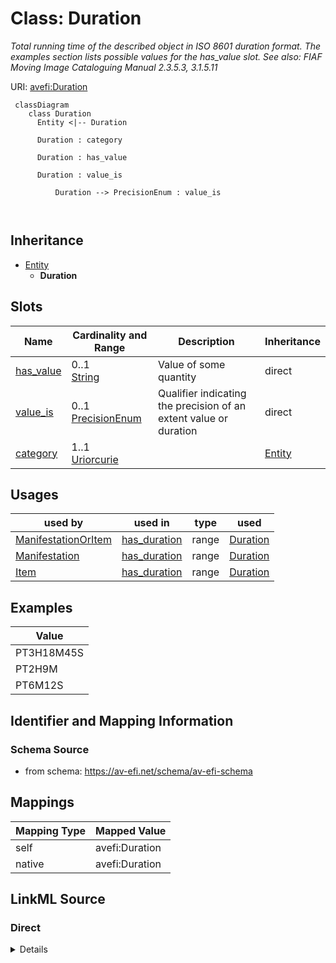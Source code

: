 

# Class: Duration


_Total running time of the described object in ISO 8601 duration format. The examples section lists possible values for the has_value slot. See also: FIAF Moving Image Cataloguing Manual 2.3.5.3, 3.1.5.11_





URI: [avefi:Duration](https://av-efi.net/schema/av-efi-schema/Duration)




```mermaid
 classDiagram
    class Duration
      Entity <|-- Duration
      
      Duration : category
        
      Duration : has_value
        
      Duration : value_is
        
          Duration --> PrecisionEnum : value_is
        
      
```





## Inheritance
* [Entity](Entity.md)
    * **Duration**



## Slots

| Name | Cardinality and Range | Description | Inheritance |
| ---  | --- | --- | --- |
| [has_value](has_value.md) | 0..1 <br/> [String](String.md) | Value of some quantity | direct |
| [value_is](value_is.md) | 0..1 <br/> [PrecisionEnum](PrecisionEnum.md) | Qualifier indicating the precision of an extent value or duration | direct |
| [category](category.md) | 1..1 <br/> [Uriorcurie](Uriorcurie.md) |  | [Entity](Entity.md) |





## Usages

| used by | used in | type | used |
| ---  | --- | --- | --- |
| [ManifestationOrItem](ManifestationOrItem.md) | [has_duration](has_duration.md) | range | [Duration](Duration.md) |
| [Manifestation](Manifestation.md) | [has_duration](has_duration.md) | range | [Duration](Duration.md) |
| [Item](Item.md) | [has_duration](has_duration.md) | range | [Duration](Duration.md) |







## Examples

| Value |
| --- |
| PT3H18M45S |
| PT2H9M |
| PT6M12S |

## Identifier and Mapping Information







### Schema Source


* from schema: https://av-efi.net/schema/av-efi-schema





## Mappings

| Mapping Type | Mapped Value |
| ---  | ---  |
| self | avefi:Duration |
| native | avefi:Duration |





## LinkML Source

<!-- TODO: investigate https://stackoverflow.com/questions/37606292/how-to-create-tabbed-code-blocks-in-mkdocs-or-sphinx -->

### Direct

<details>
```yaml
name: Duration
description: 'Total running time of the described object in ISO 8601 duration format.
  The examples section lists possible values for the has_value slot. See also: FIAF
  Moving Image Cataloguing Manual 2.3.5.3, 3.1.5.11'
notes:
- https://www.w3.org/TR/xmlschema11-2/#duration
examples:
- value: PT3H18M45S
  description: 3 hours, 18 minutes, 45 seconds
- value: PT2H9M
  description: 2 hours, 9 minutes
- value: PT6M12S
  description: 6 minutes, 12 seconds
from_schema: https://av-efi.net/schema/av-efi-schema
is_a: Entity
slots:
- has_value
- value_is
slot_usage:
  has_value:
    name: has_value
    domain_of:
    - Duration
    - Extent
    range: string
    pattern: ^PT(([1-9][0-9]*H)?(([1-5][0-9]|[1-9])M)?([1-5][0-9]|[1-9])S|([1-9][0-9]*H)?([1-5][0-9]|[1-9])M|[1-9][0-9]*H)$

```
</details>

### Induced

<details>
```yaml
name: Duration
description: 'Total running time of the described object in ISO 8601 duration format.
  The examples section lists possible values for the has_value slot. See also: FIAF
  Moving Image Cataloguing Manual 2.3.5.3, 3.1.5.11'
notes:
- https://www.w3.org/TR/xmlschema11-2/#duration
examples:
- value: PT3H18M45S
  description: 3 hours, 18 minutes, 45 seconds
- value: PT2H9M
  description: 2 hours, 9 minutes
- value: PT6M12S
  description: 6 minutes, 12 seconds
from_schema: https://av-efi.net/schema/av-efi-schema
is_a: Entity
slot_usage:
  has_value:
    name: has_value
    domain_of:
    - Duration
    - Extent
    range: string
    pattern: ^PT(([1-9][0-9]*H)?(([1-5][0-9]|[1-9])M)?([1-5][0-9]|[1-9])S|([1-9][0-9]*H)?([1-5][0-9]|[1-9])M|[1-9][0-9]*H)$
attributes:
  has_value:
    name: has_value
    description: Value of some quantity
    from_schema: https://av-efi.net/schema/av-efi-schema
    rank: 1000
    alias: has_value
    owner: Duration
    domain_of:
    - Duration
    - Extent
    range: string
    pattern: ^PT(([1-9][0-9]*H)?(([1-5][0-9]|[1-9])M)?([1-5][0-9]|[1-9])S|([1-9][0-9]*H)?([1-5][0-9]|[1-9])M|[1-9][0-9]*H)$
  value_is:
    name: value_is
    description: Qualifier indicating the precision of an extent value or duration
    from_schema: https://av-efi.net/schema/av-efi-schema
    rank: 1000
    alias: value_is
    owner: Duration
    domain_of:
    - Duration
    - Extent
    range: PrecisionEnum
  category:
    name: category
    from_schema: https://av-efi.net/schema/av-efi-schema
    rank: 1000
    slot_uri: rdf:type
    designates_type: true
    alias: category
    owner: Duration
    domain_of:
    - Entity
    range: uriorcurie
    required: true

```
</details>
